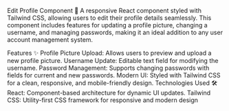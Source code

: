 Edit Profile Component 🌟
A responsive React component styled with Tailwind CSS, allowing users to edit their profile details seamlessly. This component includes features for updating a profile picture, changing a username, and managing passwords, making it an ideal addition to any user account management system.

Features ✨
Profile Picture Upload: Allows users to preview and upload a new profile picture.
Username Update: Editable text field for modifying the username.
Password Management: Supports changing passwords with fields for current and new passwords.
Modern UI: Styled with Tailwind CSS for a clean, responsive, and mobile-friendly design.
Technologies Used 🛠️
React: Component-based architecture for dynamic UI updates.
Tailwind CSS: Utility-first CSS framework for responsive and modern design
